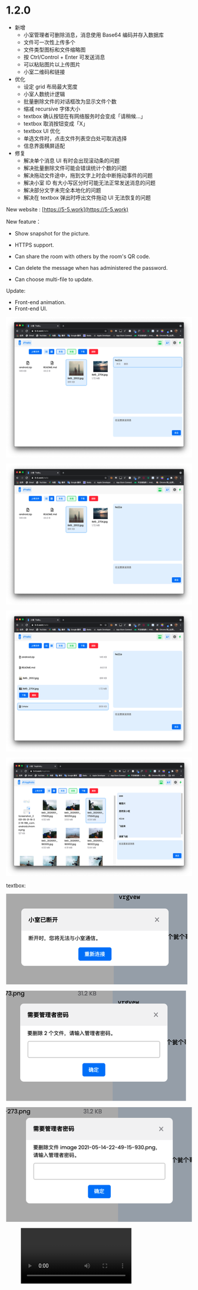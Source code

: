 # 1.2.0

- 新增
  - 小室管理者可删除消息，消息使用 Base64 编码并存入数据库
  - 文件可一次性上传多个
  - 文件类型图标和文件缩略图
  - 按 Ctrl/Control + Enter 可发送消息
  - 可以粘贴图片以上传图片
  - 小室二维码和链接
- 优化
  - 设定 grid 布局最大宽度
  - 小室人数统计逻辑
  - 批量删除文件的对话框改为显示文件个数
  - 缩减 recursive 字体大小
  - textbox 确认按钮在有网络服务时会变成「请稍候...」
  - textbox 取消按钮变成「X」
  - textbox UI 优化
  - 单选文件时，点击文件列表空白处可取消选择
  - 信息界面横屏适配
- 修复
  - 解决单个消息 UI 有时会出现滚动条的问题
  - 解决批量删除文件可能会错误统计个数的问题
  - 解决拖动文件途中，拖到文字上时会中断拖动事件的问题
  - 解决小室 ID 有大小写区分时可能无法正常发送消息的问题
  - 解决部分文字未完全本地化的问题
  - 解决在 textbox 弹出时呼出文件拖动 UI 无法恢复的问题

New website : [https://5-5.work](https://5-5.work)

New feature：

- Show snapshot for the picture.

- HTTPS support.
- Can share the room with others by the room's QR code.

- Can delete the message when has administered the password.
- Can choose multi-file to update.

Update:

- Front-end animation.
- Front-end UI.

![](1.png)

![](2.png)

![](3.png)

![](4.png)

textbox:

![](textbox1.png)

![](textbox2.png)

![](textbox3.png)

<figure class="video_container">
  <video controls="true" allowfullscreen="true">
    <source src="1.mov" type="video/mp4">
  </video>
</figure>

